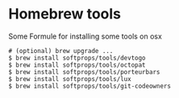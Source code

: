 # Homebrew tools

Some Formule for installing some tools on osx

```
# (optional) brew upgrade ...
$ brew install softprops/tools/devtogo
$ brew install softprops/tools/octopat
$ brew install softprops/tools/porteurbars
$ brew install softprops/tools/lux
$ brew install softprops/tools/git-codeowners
```

